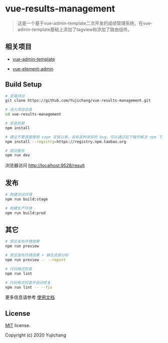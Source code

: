 # vue-results-management

> 这是一个基于vue-admin-template二次开发的成绩管理系统，在vue-admin-template基础上添加了tagview和添加了路由组件。


## 相关项目
- [vue-admin-template](https://github.com/PanJiaChen/vue-admin-template)

- [vue-element-admin](https://github.com/PanJiaChen/vue-element-admin)

## Build Setup

```bash
# 克隆项目
git clone https://github.com/Yujichang/vue-results-management.git

# 进入项目目录
cd vue-results-management

# 安装依赖
npm install

# 建议不要直接使用 cnpm 安装以来，会有各种诡异的 bug。可以通过如下操作解决 npm 下载速度慢的问题
npm install --registry=https://registry.npm.taobao.org

# 启动服务
npm run dev
```

浏览器访问 [http://localhost:9528/result](http://localhost:9528/result)

## 发布

```bash
# 构建测试环境
npm run build:stage

# 构建生产环境
npm run build:prod
```

## 其它

```bash
# 预览发布环境效果
npm run preview

# 预览发布环境效果 + 静态资源分析
npm run preview -- --report

# 代码格式检查
npm run lint

# 代码格式检查并自动修复
npm run lint -- --fix
```

更多信息请参考 [使用文档](https://panjiachen.github.io/vue-element-admin-site/zh/)

## License

[MIT](https://github.com/Yujichang/results-management/blob/master/LICENSE) license.

Copyright (c) 2020 Yujichang

